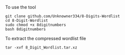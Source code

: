 To use the tool
```
git clone github.com/Unknowner334/8-Digits-Wordlist
cd 8-Digit-Wordlist
sudo chmod +x 8digitnumbers
bash 8digitnumbers
```
To extract the compressed wordlist file
```
tar -xvf 8_Digit_Wordlist.tar.xz
```
